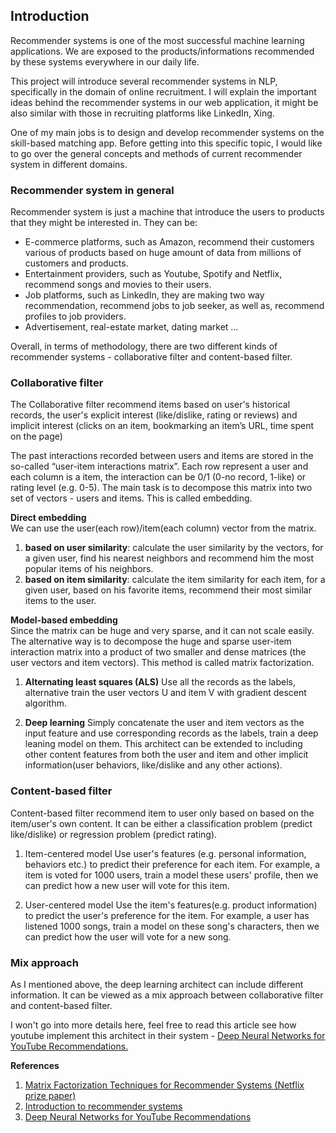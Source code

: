 ## Introduction
Recommender systems is one of the most successful machine learning applications. We are exposed to the products/informations recommended by these systems everywhere in our daily life.

This project will introduce several recommender systems in NLP, specifically in the domain of online recruitment. I will explain the important ideas behind the recommender systems in our web application, it might be also similar with those in recruiting platforms like LinkedIn, Xing.

One of my main jobs is to design and develop recommender systems on the skill-based matching app. Before getting into this specific topic, I would like to go over the general concepts and methods of current recommender system in different domains.

### Recommender system in general
Recommender system is just a machine that introduce the users to products that they might be interested in. They can be:

- E-commerce platforms, such as Amazon, recommend their customers various of products based on huge amount of data from millions of customers and products.
- Entertainment providers, such as Youtube, Spotify and Netflix, recommend songs and movies to their users.
- Job platforms, such as LinkedIn, they are making two way recommendation, recommend jobs to job seeker, as well as, recommend profiles to job providers.
- Advertisement, real-estate market, dating market …

Overall, in terms of methodology, there are two different kinds of recommender systems  - collaborative filter and content-based filter.

### Collaborative filter
The Collaborative filter recommend items based on user's historical records, the user's explicit interest (like/dislike, rating or reviews) and implicit interest (clicks on an item, bookmarking an item’s URL, time spent on the page)

The past interactions recorded between users and items are stored in the so-called “user-item interactions matrix”. Each row represent a user and each column is a item, the interaction can be 0/1 (0-no record, 1-like) or rating level (e.g. 0-5). The main task is to decompose this matrix into two set of vectors - users and items. This is called embedding.

**Direct embedding**<br>
We can use the user(each row)/item(each column) vector from the matrix.
1. **based on user similarity**:
calculate the user similarity by the vectors, for a given user, find his nearest neighbors and recommend him the most popular items of his neighbors.
1. **based on item similarity**:
calculate the item similarity for each item, for a given user, based on his favorite items, recommend their most similar items to the user.

**Model-based embedding**<br>
Since the matrix can be huge and very sparse, and it can not scale easily. The alternative way is to decompose the huge and sparse user-item interaction matrix into a product of two smaller and dense matrices (the user vectors and item vectors). This method is called matrix factorization.

1. **Alternating least squares (ALS)**
Use all the records as the labels, alternative train the user vectors U and item V with gradient descent algorithm.

1. **Deep learning**
Simply concatenate the user and item vectors as the input feature and use corresponding records as the labels, train a deep leaning model on them.
This architect can be extended to including other content features from both the user and item and other implicit information(user behaviors, like/dislike and any other actions).

### Content-based filter
Content-based filter recommend item to user only based on based on the item/user's own content. It can be either a classification problem (predict like/dislike) or regression problem (predict rating).

1. Item-centered model
Use user's features (e.g. personal information, behaviors etc.) to predict their preference for each item. For example, a item is voted for 1000 users, train a model these users' profile, then we can predict how a new user will vote for this item.

1. User-centered model
Use the item's features(e.g. product information) to predict the user's preference for the item. For example, a user has listened 1000 songs, train a model on these song's characters, then we can predict how the user will vote for a new song.

### Mix approach
As I mentioned above, the deep learning architect can include different information. It can be viewed as a mix approach between collaborative filter and content-based filter.

I won't go into more details here, feel free to read this article see how youtube implement this architect in their system - [Deep Neural Networks for YouTube Recommendations.](https://static.googleusercontent.com/media/research.google.com/en//pubs/archive/45530.pdf)


**References**
1. [Matrix Factorization Techniques for Recommender Systems (Netflix prize paper)](https://datajobs.com/data-science-repo/Recommender-Systems-[Netflix].pdf)
1. [Introduction to recommender systems](https://towardsdatascience.com/introduction-to-recommender-systems-6c66cf15ada)
1. [Deep Neural Networks for YouTube Recommendations](https://static.googleusercontent.com/media/research.google.com/en//pubs/archive/45530.pdf)
